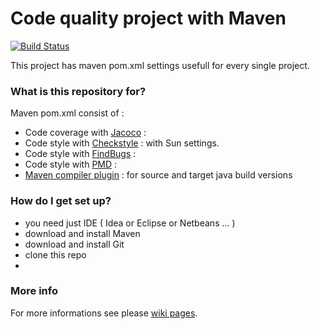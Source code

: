 # Code quality project with Maven #

[![Build Status](https://travis-ci.org/peterszatmary/code-quality-maven-project.svg?branch=master)](https://travis-ci.org/peterszatmary/code-quality-maven-project)


This project has maven pom.xml settings usefull for every single project.


### What is this repository for? ###

Maven pom.xml consist of :

* Code coverage with [Jacoco](http://eclemma.org/jacoco/) : 
* Code style with [Checkstyle](http://checkstyle.sourceforge.net/) : with Sun settings.
* Code style with [FindBugs](http://findbugs.sourceforge.net/) :
* Code style with [PMD](https://pmd.github.io/) :
* [Maven compiler plugin](https://maven.apache.org/plugins/maven-compiler-plugin/) : for source and target java build versions

### How do I get set up? ###

* you need just IDE ( Idea or Eclipse or Netbeans ... ) 
* download and install Maven
* download and install Git 
* clone this repo
* 
### More info
For more informations see please [wiki pages](https://github.com/peterszatmary/code-quality-maven-project/wiki).
